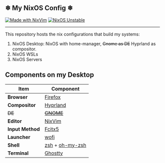 ## ❄ My NixOS Config ❄

[![Made with NixVim](https://img.shields.io/badge/Made_with-NixVim-7eb6e1.svg?style=flat-square&logo=neovim&logoColor=white)](https://github.com/nix-community/nixvim)
[![NixOS Unstable](https://img.shields.io/badge/NixOS-25.05-5277C3.svg?style=flat-square&logo=NixOS&logoColor=white)](https://nixos.org)

---

This repository hosts the nix configurations that build my systems:
1. NixOS Desktop: NixOS with home-manager, ~~Gnome as DE~~ Hyprland as compositor.
2. NixOS WSLs
3. NixOS Servers

## Components on my Desktop

| Item             | Component                         |
| ----             | ---------                         |
| **Browser**      | [Firefox][firefox]                |
| **Compositor**   | [Hyprland][hyprland]              |
| ~~DE~~           | [~~GNOME~~][gnome]                |
| **Editor**       | [NixVim][nixvim]                  |
| **Input Method** | [Fcitx5][fcitx5]                  |
| **Launcher**     | [wofi][wofi]                      |
| **Shell**        | [zsh][zsh] + [oh-my-zsh][ohmyzsh] |
| **Terminal**     | [Ghostty][ghostty]                |

[firefox]: https://www.mozilla.org/en-US/firefox/new/
[hyprland]: https://hyprland.org/
[gnome]: https://www.gnome.org/
[nixvim]: https://github.com/nix-community/nixvim/
[fcitx5]: https://fcitx-im.org/
[wofi]: https://hg.sr.ht/~scoopta/wofi
[zsh]: https://www.zsh.org/
[ohmyzsh]: https://ohmyz.sh/
[ghostty]: https://ghostty.org/
